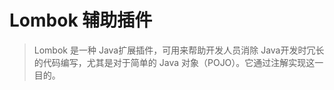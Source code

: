 # Lombok 辅助插件

> Lombok 是一种 Java扩展插件，可用来帮助开发人员消除 Java开发时冗长的代码编写，尤其是对于简单的 Java 对象（POJO）。它通过注解实现这一目的。

